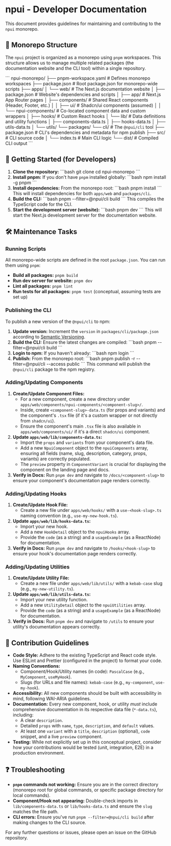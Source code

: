 # npui - Developer Documentation

This document provides guidelines for maintaining and contributing to the `npui` monorepo.

## 📁 Monorepo Structure

The `npui` project is organized as a monorepo using `pnpm` workspaces. This structure allows us to manage multiple related packages (the documentation website and the CLI tool) within a single repository.

\`\`\`
npui-monorepo/
├── pnpm-workspace.yaml       # Defines monorepo workspaces
├── package.json              # Root package.json for monorepo-wide scripts
├── apps/
│   └── web/                  # The Next.js documentation website
│       ├── package.json      # Website's dependencies and scripts
│       ├── app/              # Next.js App Router pages
│       ├── components/       # Shared React components (Header, Footer, etc.)
│       │   ├── ui/           # Shadcn/ui components (assumed)
│       │   └── npui-components/ # Co-located component data and custom wrappers
│       ├── hooks/            # Custom React hooks
│       └── lib/              # Data definitions and utility functions
│           ├── components-data.ts
│           ├── hooks-data.ts
│           ├── utils-data.ts
│           └── utils/
└── packages/
    └── cli/                  # The `@npui/cli` tool
        ├── package.json      # CLI's dependencies and metadata for npm publish
        ├── src/              # CLI source code
        │   └── index.ts      # Main CLI logic
        └── dist/             # Compiled CLI output
\`\`\`

## 🚀 Getting Started (for Developers)

1.  **Clone the repository:**
    \`\`\`bash
    git clone <your-repo-url>
    cd npui-monorepo
    \`\`\`
2.  **Install pnpm:** If you don't have `pnpm` installed globally:
    \`\`\`bash
    npm install -g pnpm
    \`\`\`
3.  **Install dependencies:** From the monorepo root:
    \`\`\`bash
    pnpm install
    \`\`\`
    This will install dependencies for both `apps/web` and `packages/cli`.
4.  **Build the CLI:**
    \`\`\`bash
    pnpm --filter=@npui/cli build
    \`\`\`
    This compiles the TypeScript code for the CLI.
5.  **Start the development server (website):**
    \`\`\`bash
    pnpm dev
    \`\`\`
    This will start the Next.js development server for the documentation website.

## 🛠️ Maintenance Tasks

### Running Scripts

All monorepo-wide scripts are defined in the root `package.json`. You can run them using `pnpm`:

*   **Build all packages:** `pnpm build`
*   **Run dev server for website:** `pnpm dev`
*   **Lint all packages:** `pnpm lint`
*   **Run tests for all packages:** `pnpm test` (conceptual, assuming tests are set up)

### Publishing the CLI

To publish a new version of the `@npui/cli` to npm:

1.  **Update version:** Increment the `version` in `packages/cli/package.json` according to [Semantic Versioning](https://semver.org/).
2.  **Build the CLI:** Ensure the latest changes are compiled:
    \`\`\`bash
    pnpm --filter=@npui/cli build
    \`\`\`
3.  **Login to npm:** If you haven't already:
    \`\`\`bash
    npm login
    \`\`\`
4.  **Publish:** From the monorepo root:
    \`\`\`bash
    pnpm publish -r --filter=@npui/cli --access public
    \`\`\`
    This command will publish the `@npui/cli` package to the npm registry.

### Adding/Updating Components

1.  **Create/Update Component Files:**
    *   For a new component, create a new directory under `apps/web/components/npui-components/<component-slug>/`.
    *   Inside, create `<component-slug>-data.ts` (for props and variants) and the component's `.tsx` file (if it's a custom wrapper or not directly from `shadcn/ui`).
    *   Ensure the component's main `.tsx` file is also available in `apps/web/components/ui/` if it's a direct `shadcn/ui` component.
2.  **Update `apps/web/lib/components-data.ts`:**
    *   Import the `props` and `variants` from your component's data file.
    *   Add a new `NpuiComponent` object to the `npuiComponents` array, ensuring all fields (name, slug, description, category, props, variants) are correctly populated.
    *   The `preview` property in `ComponentVariant` is crucial for displaying the component on the landing page and docs.
3.  **Verify in Docs:** Run `pnpm dev` and navigate to `/docs/<component-slug>` to ensure your component's documentation page renders correctly.

### Adding/Updating Hooks

1.  **Create/Update Hook File:**
    *   Create a new file under `apps/web/hooks/` with a `use-<hook-slug>.ts` naming convention (e.g., `use-my-new-hook.ts`).
2.  **Update `apps/web/lib/hooks-data.ts`:**
    *   Import your new hook.
    *   Add a new `HookDetail` object to the `npuiHooks` array.
    *   Provide the `code` (as a string) and a `usageExample` (as a ReactNode) for documentation.
3.  **Verify in Docs:** Run `pnpm dev` and navigate to `/hooks/<hook-slug>` to ensure your hook's documentation page renders correctly.

### Adding/Updating Utilities

1.  **Create/Update Utility File:**
    *   Create a new file under `apps/web/lib/utils/` with a `kebab-case` slug (e.g., `my-new-utility.ts`).
2.  **Update `apps/web/lib/utils-data.ts`:**
    *   Import your new utility function.
    *   Add a new `UtilityDetail` object to the `npuiUtilities` array.
    *   Provide the `code` (as a string) and a `usageExample` (as a ReactNode) for documentation.
3.  **Verify in Docs:** Run `pnpm dev` and navigate to `/utils` to ensure your utility's documentation appears correctly.

## 🤝 Contribution Guidelines

*   **Code Style:** Adhere to the existing TypeScript and React code style. Use ESLint and Prettier (configured in the project) to format your code.
*   **Naming Conventions:**
    *   Component/Hook/Utility names (in code): `PascalCase` (e.g., `MyComponent`, `useMyHook`).
    *   Slugs (for URLs and file names): `kebab-case` (e.g., `my-component`, `use-my-hook`).
*   **Accessibility:** All new components should be built with accessibility in mind, following WAI-ARIA guidelines.
*   **Documentation:** Every new component, hook, or utility *must* include comprehensive documentation in its respective data file (`*-data.ts`), including:
    *   A clear `description`.
    *   Detailed `props` with `name`, `type`, `description`, and `default` values.
    *   At least one `variant` with a `title`, `description` (optional), `code` snippet, and a live `preview` component.
*   **Testing:** While not explicitly set up in this conceptual project, consider how your contributions would be tested (unit, integration, E2E) in a production environment.

## ❓ Troubleshooting

*   **`pnpm` commands not working:** Ensure you are in the correct directory (monorepo root for global commands, or specific package directory for local commands).
*   **Component/Hook not appearing:** Double-check imports in `lib/components-data.ts` or `lib/hooks-data.ts` and ensure the `slug` matches the file path.
*   **CLI errors:** Ensure you've run `pnpm --filter=@npui/cli build` after making changes to the CLI source.

For any further questions or issues, please open an issue on the GitHub repository.
